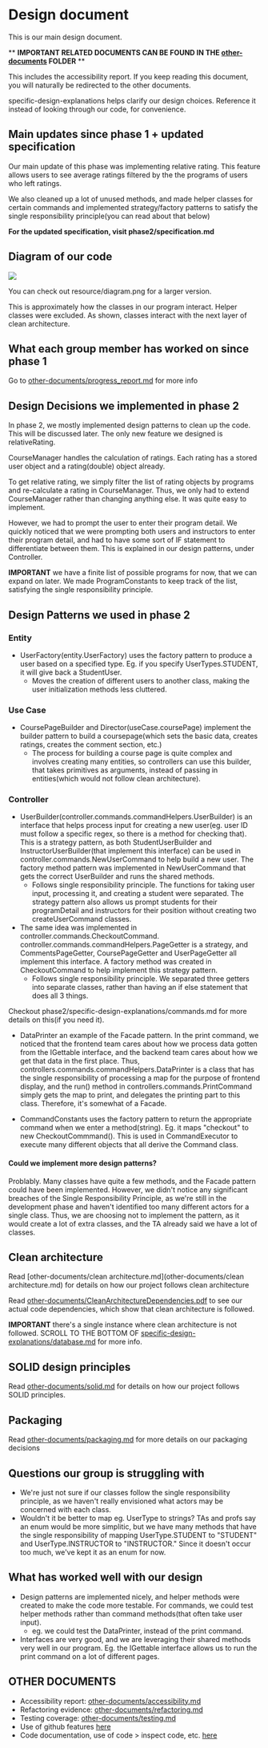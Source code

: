 # Design document

This is our main design document.

** **IMPORTANT RELATED DOCUMENTS CAN BE FOUND IN THE [other-documents](https://github.com/CSC207-UofT/course-project-group-010/tree/main/phase2/other-documents) FOLDER** **

This includes the accessibility report. If you keep reading this document, you will naturally be redirected to the other documents. 

specific-design-explanations helps clarify our design choices. Reference it instead of looking through our code, for convenience.

## Main updates since phase 1 + updated specification

Our main update of this phase was implementing relative rating. This feature allows users to see average ratings filtered by the the programs of users who left ratings.

We also cleaned up a lot of unused methods, and made helper classes for certain commands and implemented strategy/factory patterns to satisfy the single responsibility principle(you can read about that below)

**For the updated specification, visit phase2/specification.md**

## Diagram of our code

![](resource/diagram.png)

You can check out resource/diagram.png for a larger version.

This is approximately how the classes in our program interact. Helper classes
were excluded. As shown, classes interact with the next layer of clean architecture.

## What each group member has worked on since phase 1

Go to [other-documents/progress_report.md](other-documents/progress_report.md) for more info

## Design Decisions we implemented in phase 2

In phase 2, we mostly implemented design patterns to clean up the code. This will
be discussed later. The only new feature we designed is relativeRating.

CourseManager handles the calculation of ratings. Each rating has a stored user object and a rating(double) object already.

To get relative rating, we simply filter the list of rating objects by programs and re-calculate a rating in CourseManager.
Thus, we only had to extend CourseManager rather than changing anything else. It was quite easy to implement.

However, we had to prompt the user to enter their program detail. We quickly noticed that we were prompting both
users and instructors to enter their program detail, and had to have some sort of IF statement to differentiate between them.
This is explained in our design patterns, under Controller.

**IMPORTANT** we have a finite list of possible programs for now, that we can expand on later. We made ProgramConstants to
keep track of the list, satisfying the single responsibility principle.

## Design Patterns we used in phase 2

### Entity

- UserFactory(entity.UserFactory) uses the factory pattern to produce a user based on a specified type. Eg. if you specify UserTypes.STUDENT, it will give back a StudentUser.
  - Moves the creation of different users to another class, making the user initialization methods less cluttered.

### Use Case

- CoursePageBuilder and Director(useCase.coursePage) implement the builder pattern to build a coursepage(which sets the basic data, creates ratings, creates the comment section, etc.)
  - The process for building a course page is quite complex and involves creating many entities, so controllers can use this builder, that takes primitives as arguments, instead of passing in
  entities(which would not follow clean architecture).

### Controller

- UserBuilder(controller.commands.commandHelpers.UserBuilder) is an interface that helps process input for creating a new user(eg. user ID must follow a specific regex, so there is a method
  for checking that). This is a strategy pattern, as both StudentUserBuilder and InstructorUserBuilder(that implement this interface)
  can be used in controller.commands.NewUserCommand to help build a new user.
  The factory method pattern was implemented in NewUserCommand that gets the correct UserBuilder and runs the shared methods.
  - Follows single responsibility principle. The functions for taking user input, processing it, and creating a student were separated. The strategy
  pattern also allows us prompt students for their programDetail and instructors for their position without creating two createUserCommand classes.
- The same idea was implemented in controller.commands.CheckoutCommand. controller.commands.commandHelpers.PageGetter is a strategy, and CommentsPageGetter, CoursePageGetter and
  UserPageGetter all implement this interface. A factory method was created in CheckoutCommand to help implement this strategy pattern.
  - Follows single responsibility principle. We separated three getters into separate classes, rather than having an if else statement that does all 3 things.

Checkout phase2/specific-design-explanations/commands.md for more details on this(if you need it).

- DataPrinter an example of the Facade pattern. In the print command, we noticed that the frontend team cares about how we process data gotten from the IGettable
  interface, and the backend team cares about how we get that data in the first place. Thus, controllers.commands.commandHelpers.DataPrinter is a class that has the single responsibility of
  processing a map for the purpose of frontend display, and the run() method in controllers.commands.PrintCommand simply gets the map to print, and delegates the printing part to this class. Therefore, it's somewhat
  of a Facade.

- CommandConstants uses the factory pattern to return the appropriate command when we enter a method(string). Eg. it maps "checkout" to new CheckoutCommmand(). This is used
  in CommandExecutor to execute many different objects that all derive the Command class.

#### Could we implement more design patterns?

Problably. Many classes have quite a few methods, and the Facade pattern could have been implemented. However, we didn't notice any significant breaches of the Single Responsibility Principle, as we're still
in the development phase and haven't identified too many different actors for a single class.
Thus, we are choosing not to implement the pattern, as it would create a lot of extra classes, and the TA already said we have a lot of classes.

## Clean architecture

Read [other-documents/clean architecture.md](other-documents/clean architecture.md) for details on how our project follows clean architecture

Read [other-documents/CleanArchitectureDependencies.pdf](other-documents/CleanArchitectureDependencies.pdf) to see our actual code dependencies, which show that clean architecture is followed.

**IMPORTANT** there's a single instance where clean architecture is not followed. SCROLL TO THE BOTTOM OF
[specific-design-explanations/database.md](specific-design-explanations/database.md) for more info.

## SOLID design principles

Read [other-documents/solid.md](other-documents/solid.md) for details on how our project follows SOLID principles.

## Packaging

Read [other-documents/packaging.md](other-documents/packaging.md) for more details on our packaging decisions

## Questions our group is struggling with

- We're just not sure if our classes follow the single responsibility principle, as we
haven't really envisioned what actors may be concerned with each class.
- Wouldn't it be better to map eg. UserType to strings? TAs and profs say an enum would be more simplitic,
but we have many methods that have the single responsibility of mapping UserType.STUDENT to "STUDENT" and UserType.INSTRUCTOR to "INSTRUCTOR."
Since it doesn't occur too much, we've kept it as an enum for now.

## What has worked well with our design

- Design patterns are implemented nicely, and helper methods were created to make the code more testable.
For commands, we could test helper methods rather than command methods(that often take user input).
  - eg. we could test the DataPrinter, instead of the print command.
- Interfaces are very good, and we are leveraging their shared methods very well in our program. Eg. the IGettable interface
allows us to run the print command on a lot of different pages.

## OTHER DOCUMENTS

- Accessibility report: [other-documents/accessibility.md](other-documents/accessibility.md)
- Refactoring evidence: [other-documents/refactoring.md](other-documents/refactoring.md)
- Testing coverage: [other-documents/testing.md](other-documents/testing.md)
- Use of github features [here](other-documents/Use%20of%20GitHub%20Features.md)
- Code documentation, use of code > inspect code, etc. [here](other-documents/code-documentation.md)
